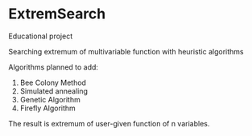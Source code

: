 ExtremSearch
============

Educational project

Searching extremum of multivariable function with heuristic algorithms

Algorithms planned to add:
1. Bee Colony Method
2. Simulated annealing
3. Genetic Algorithm
4. Firefly Algorithm

The result is extremum of user-given function of n variables.
